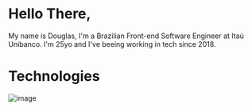 # Hello There, 

My name is Douglas, I'm a Brazilian Front-end Software Engineer at Itaú Unibanco.
I'm 25yo and I've beeing working in tech since 2018.

# Technologies

![image](https://img.shields.io/badge/Angular-DD0031?style=for-the-badge&logo=angular&logoColor=white)
